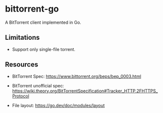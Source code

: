 # bittorrent-go

A BitTorrent client implemented in Go.

## Limitations

- Support only single-file torrent.

## Resources

- BitTorrent Spec: https://www.bittorrent.org/beps/bep_0003.html

- BitTorrent unofficial spec: https://wiki.theory.org/BitTorrentSpecification#Tracker_HTTP.2FHTTPS_Protocol

- File layout: https://go.dev/doc/modules/layout

